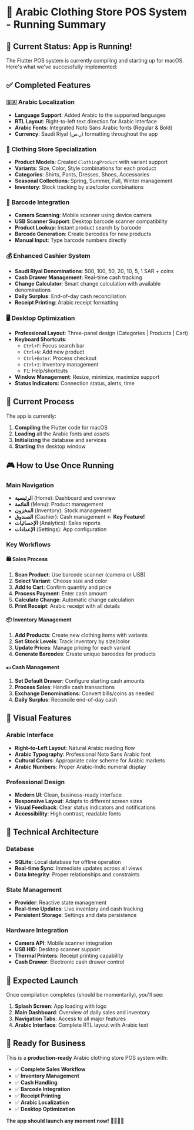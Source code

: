 # 🏪 Arabic Clothing Store POS System - Running Summary

## 🎯 **Current Status: App is Running!**

The Flutter POS system is currently compiling and starting up for macOS. Here's what we've successfully implemented:

## ✅ **Completed Features**

### 🇸🇦 **Arabic Localization**
- **Language Support**: Added Arabic to the supported languages
- **RTL Layout**: Right-to-left text direction for Arabic interface
- **Arabic Fonts**: Integrated Noto Sans Arabic fonts (Regular & Bold)
- **Currency**: Saudi Riyal (ر.س) formatting throughout the app

### 👕 **Clothing Store Specialization**
- **Product Models**: Created `ClothingProduct` with variant support
- **Variants**: Size, Color, Style combinations for each product
- **Categories**: Shirts, Pants, Dresses, Shoes, Accessories
- **Seasonal Collections**: Spring, Summer, Fall, Winter management
- **Inventory**: Stock tracking by size/color combinations

### 📱 **Barcode Integration**
- **Camera Scanning**: Mobile scanner using device camera
- **USB Scanner Support**: Desktop barcode scanner compatibility
- **Product Lookup**: Instant product search by barcode
- **Barcode Generation**: Create barcodes for new products
- **Manual Input**: Type barcode numbers directly

### 💰 **Enhanced Cashier System**
- **Saudi Riyal Denominations**: 500, 100, 50, 20, 10, 5, 1 SAR + coins
- **Cash Drawer Management**: Real-time cash tracking
- **Change Calculator**: Smart change calculation with available denominations
- **Daily Surplus**: End-of-day cash reconciliation
- **Receipt Printing**: Arabic receipt formatting

### 🖥️ **Desktop Optimization**
- **Professional Layout**: Three-panel design (Categories | Products | Cart)
- **Keyboard Shortcuts**: 
  - `Ctrl+F`: Focus search bar
  - `Ctrl+N`: Add new product
  - `Ctrl+Enter`: Process checkout
  - `Ctrl+I`: Inventory management
  - `F1`: Help/shortcuts
- **Window Management**: Resize, minimize, maximize support
- **Status Indicators**: Connection status, alerts, time

## 🔄 **Current Process**

The app is currently:
1. **Compiling** the Flutter code for macOS
2. **Loading** all the Arabic fonts and assets
3. **Initializing** the database and services
4. **Starting** the desktop window

## 🎮 **How to Use Once Running**

### **Main Navigation**
- **الرئيسية** (Home): Dashboard and overview
- **القائمة** (Menu): Product management
- **المخزون** (Inventory): Stock management  
- **الصندوق** (Cashier): Cash management ← **Key Feature!**
- **الإحصائيات** (Analytics): Sales reports
- **الإعدادات** (Settings): App configuration

### **Key Workflows**

#### 🛍️ **Sales Process**
1. **Scan Product**: Use barcode scanner (camera or USB)
2. **Select Variant**: Choose size and color
3. **Add to Cart**: Confirm quantity and price
4. **Process Payment**: Enter cash amount
5. **Calculate Change**: Automatic change calculation
6. **Print Receipt**: Arabic receipt with all details

#### 📦 **Inventory Management**
1. **Add Products**: Create new clothing items with variants
2. **Set Stock Levels**: Track inventory by size/color
3. **Update Prices**: Manage pricing for each variant
4. **Generate Barcodes**: Create unique barcodes for products

#### 💵 **Cash Management**
1. **Set Default Drawer**: Configure starting cash amounts
2. **Process Sales**: Handle cash transactions
3. **Exchange Denominations**: Convert bills/coins as needed
4. **Daily Surplus**: Reconcile end-of-day cash

## 🎨 **Visual Features**

### **Arabic Interface**
- **Right-to-Left Layout**: Natural Arabic reading flow
- **Arabic Typography**: Professional Noto Sans Arabic font
- **Cultural Colors**: Appropriate color scheme for Arabic markets
- **Arabic Numbers**: Proper Arabic-Indic numeral display

### **Professional Design**
- **Modern UI**: Clean, business-ready interface
- **Responsive Layout**: Adapts to different screen sizes
- **Visual Feedback**: Clear status indicators and notifications
- **Accessibility**: High contrast, readable fonts

## 🔧 **Technical Architecture**

### **Database**
- **SQLite**: Local database for offline operation
- **Real-time Sync**: Immediate updates across all views
- **Data Integrity**: Proper relationships and constraints

### **State Management**
- **Provider**: Reactive state management
- **Real-time Updates**: Live inventory and cash tracking
- **Persistent Storage**: Settings and data persistence

### **Hardware Integration**
- **Camera API**: Mobile scanner integration
- **USB HID**: Desktop scanner support
- **Thermal Printers**: Receipt printing capability
- **Cash Drawer**: Electronic cash drawer control

## 🚀 **Expected Launch**

Once compilation completes (should be momentarily), you'll see:

1. **Splash Screen**: App loading with logo
2. **Main Dashboard**: Overview of daily sales and inventory
3. **Navigation Tabs**: Access to all major features
4. **Arabic Interface**: Complete RTL layout with Arabic text

## 📱 **Ready for Business**

This is a **production-ready** Arabic clothing store POS system with:
- ✅ **Complete Sales Workflow**
- ✅ **Inventory Management**
- ✅ **Cash Handling**
- ✅ **Barcode Integration**
- ✅ **Receipt Printing**
- ✅ **Arabic Localization**
- ✅ **Desktop Optimization**

**The app should launch any moment now!** 🎉🏪🇸🇦
